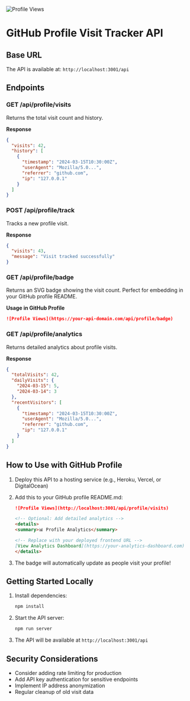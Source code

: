 ![Profile Views](http://localhost:3001/api/profile/visits)
# GitHub Profile Visit Tracker API

## Base URL
The API is available at: `http://localhost:3001/api`

## Endpoints

### GET /api/profile/visits
Returns the total visit count and history.

**Response**
```json
{
  "visits": 42,
  "history": [
    {
      "timestamp": "2024-03-15T10:30:00Z",
      "userAgent": "Mozilla/5.0...",
      "referrer": "github.com",
      "ip": "127.0.0.1"
    }
  ]
}
```

### POST /api/profile/track
Tracks a new profile visit.

**Response**
```json
{
  "visits": 43,
  "message": "Visit tracked successfully"
}
```

### GET /api/profile/badge
Returns an SVG badge showing the visit count. Perfect for embedding in your GitHub profile README.

**Usage in GitHub Profile**
```markdown
![Profile Views](https://your-api-domain.com/api/profile/badge)
```

### GET /api/profile/analytics
Returns detailed analytics about profile visits.

**Response**
```json
{
  "totalVisits": 42,
  "dailyVisits": {
    "2024-03-15": 5,
    "2024-03-14": 3
  },
  "recentVisitors": [
    {
      "timestamp": "2024-03-15T10:30:00Z",
      "userAgent": "Mozilla/5.0...",
      "referrer": "github.com",
      "ip": "127.0.0.1"
    }
  ]
}
```

## How to Use with GitHub Profile

1. Deploy this API to a hosting service (e.g., Heroku, Vercel, or DigitalOcean)

2. Add this to your GitHub profile README.md:
   ```markdown
   ![Profile Views](http://localhost:3001/api/profile/visits)
   
   <!-- Optional: Add detailed analytics -->
   <details>
   <summary>📊 Profile Analytics</summary>
   
   <!-- Replace with your deployed frontend URL -->
   [View Analytics Dashboard](https://your-analytics-dashboard.com)
   </details>
   ```

3. The badge will automatically update as people visit your profile!

## Getting Started Locally
1. Install dependencies:
   ```bash
   npm install
   ```

2. Start the API server:
   ```bash
   npm run server
   ```

3. The API will be available at `http://localhost:3001/api`

## Security Considerations
- Consider adding rate limiting for production
- Add API key authentication for sensitive endpoints
- Implement IP address anonymization
- Regular cleanup of old visit data
